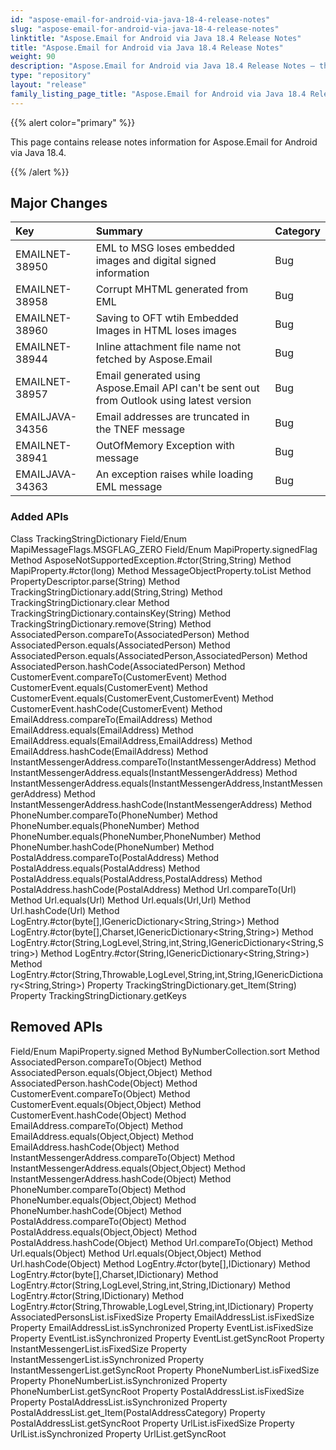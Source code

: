 ```yaml
---
id: "aspose-email-for-android-via-java-18-4-release-notes"
slug: "aspose-email-for-android-via-java-18-4-release-notes"
linktitle: "Aspose.Email for Android via Java 18.4 Release Notes"
title: "Aspose.Email for Android via Java 18.4 Release Notes"
weight: 90
description: "Aspose.Email for Android via Java 18.4 Release Notes – the latest updates and fixes."
type: "repository"
layout: "release"
family_listing_page_title: "Aspose.Email for Android via Java 18.4 Release Notes"
---
```


{{% alert color="primary" %}} 

This page contains release notes information for Aspose.Email for Android via Java 18.4.

{{% /alert %}} 
## **Major Changes**

|**Key**|**Summary**|**Category**|
| :- | :- | :- |
|EMAILNET-38950|EML to MSG loses embedded images and digital signed information|Bug|
|EMAILNET-38958|Corrupt MHTML generated from EML|Bug|
|EMAILNET-38960|Saving to OFT wtih Embedded Images in HTML loses images|Bug|
|EMAILNET-38944|Inline attachment file name not fetched by Aspose.Email|Bug|
|EMAILNET-38957|Email generated using Aspose.Email API can't be sent out from Outlook using latest version|Bug|
|EMAILJAVA-34356|Email addresses are truncated in the TNEF message|Bug|
|EMAILNET-38941|OutOfMemory Exception with message|Bug|
|EMAILJAVA-34363|An exception raises while loading EML message|Bug|

### **Added APIs**
Class TrackingStringDictionary
Field/Enum MapiMessageFlags.MSGFLAG_ZERO
Field/Enum MapiProperty.signedFlag
Method AsposeNotSupportedException.#ctor(String,String)
Method MapiProperty.#ctor(long)
Method MessageObjectProperty.toList
Method PropertyDescriptor.parse(String)
Method TrackingStringDictionary.add(String,String)
Method TrackingStringDictionary.clear
Method TrackingStringDictionary.containsKey(String)
Method TrackingStringDictionary.remove(String)
Method AssociatedPerson.compareTo(AssociatedPerson)
Method AssociatedPerson.equals(AssociatedPerson)
Method AssociatedPerson.equals(AssociatedPerson,AssociatedPerson)
Method AssociatedPerson.hashCode(AssociatedPerson)
Method CustomerEvent.compareTo(CustomerEvent)
Method CustomerEvent.equals(CustomerEvent)
Method CustomerEvent.equals(CustomerEvent,CustomerEvent)
Method CustomerEvent.hashCode(CustomerEvent)
Method EmailAddress.compareTo(EmailAddress)
Method EmailAddress.equals(EmailAddress)
Method EmailAddress.equals(EmailAddress,EmailAddress)
Method EmailAddress.hashCode(EmailAddress)
Method InstantMessengerAddress.compareTo(InstantMessengerAddress)
Method InstantMessengerAddress.equals(InstantMessengerAddress)
Method InstantMessengerAddress.equals(InstantMessengerAddress,InstantMessengerAddress)
Method InstantMessengerAddress.hashCode(InstantMessengerAddress)
Method PhoneNumber.compareTo(PhoneNumber)
Method PhoneNumber.equals(PhoneNumber)
Method PhoneNumber.equals(PhoneNumber,PhoneNumber)
Method PhoneNumber.hashCode(PhoneNumber)
Method PostalAddress.compareTo(PostalAddress)
Method PostalAddress.equals(PostalAddress)
Method PostalAddress.equals(PostalAddress,PostalAddress)
Method PostalAddress.hashCode(PostalAddress)
Method Url.compareTo(Url)
Method Url.equals(Url)
Method Url.equals(Url,Url)
Method Url.hashCode(Url)
Method LogEntry.#ctor(byte[],IGenericDictionary<String,String>)
Method LogEntry.#ctor(byte[],Charset,IGenericDictionary<String,String>)
Method LogEntry.#ctor(String,LogLevel,String,int,String,IGenericDictionary<String,String>)
Method LogEntry.#ctor(String,IGenericDictionary<String,String>)
Method LogEntry.#ctor(String,Throwable,LogLevel,String,int,String,IGenericDictionary<String,String>)
Property TrackingStringDictionary.get_Item(String)
Property TrackingStringDictionary.getKeys
## **Removed APIs**
Field/Enum MapiProperty.signed
Method ByNumberCollection.sort
Method AssociatedPerson.compareTo(Object)
Method AssociatedPerson.equals(Object,Object)
Method AssociatedPerson.hashCode(Object)
Method CustomerEvent.compareTo(Object)
Method CustomerEvent.equals(Object,Object)
Method CustomerEvent.hashCode(Object)
Method EmailAddress.compareTo(Object)
Method EmailAddress.equals(Object,Object)
Method EmailAddress.hashCode(Object)
Method InstantMessengerAddress.compareTo(Object)
Method InstantMessengerAddress.equals(Object,Object)
Method InstantMessengerAddress.hashCode(Object)
Method PhoneNumber.compareTo(Object)
Method PhoneNumber.equals(Object,Object)
Method PhoneNumber.hashCode(Object)
Method PostalAddress.compareTo(Object)
Method PostalAddress.equals(Object,Object)
Method PostalAddress.hashCode(Object)
Method Url.compareTo(Object)
Method Url.equals(Object)
Method Url.equals(Object,Object)
Method Url.hashCode(Object)
Method LogEntry.#ctor(byte[],IDictionary)
Method LogEntry.#ctor(byte[],Charset,IDictionary)
Method LogEntry.#ctor(String,LogLevel,String,int,String,IDictionary)
Method LogEntry.#ctor(String,IDictionary)
Method LogEntry.#ctor(String,Throwable,LogLevel,String,int,IDictionary)
Property AssociatedPersonsList.isFixedSize
Property EmailAddressList.isFixedSize
Property EmailAddressList.isSynchronized
Property EventList.isFixedSize
Property EventList.isSynchronized
Property EventList.getSyncRoot
Property InstantMessengerList.isFixedSize
Property InstantMessengerList.isSynchronized
Property InstantMessengerList.getSyncRoot
Property PhoneNumberList.isFixedSize
Property PhoneNumberList.isSynchronized
Property PhoneNumberList.getSyncRoot
Property PostalAddressList.isFixedSize
Property PostalAddressList.isSynchronized
Property PostalAddressList.get_Item(PostalAddressCategory)
Property PostalAddressList.getSyncRoot
Property UrlList.isFixedSize
Property UrlList.isSynchronized
Property UrlList.getSyncRoot
